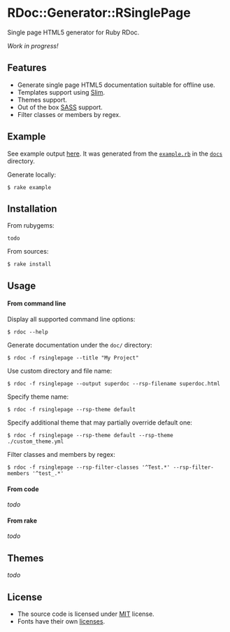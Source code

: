 # RDoc::Generator::RSinglePage

Single page HTML5 generator for Ruby RDoc.

*Work in progress!*

## Features

* Generate single page HTML5 documentation suitable for offline use.
* Templates support using [Slim](http://slim-lang.com/).
* Themes support.
* Out of the box [SASS](http://sass-lang.com/) support.
* Filter classes or members by regex.

## Example

See example output [here](https://rbdoc.github.io/rdoc-generator-singlepage/example_html/). It was generated from the [`example.rb`](docs/example.rb) in the [`docs`](docs) directory.

Generate locally:

```
$ rake example
```

## Installation

From rubygems:

```
todo
```

From sources:

```
$ rake install
```

## Usage

#### From command line

Display all supported command line options:

```
$ rdoc --help
```

Generate documentation under the `doc/` directory:

```
$ rdoc -f rsinglepage --title "My Project"
```

Use custom directory and file name:

```
$ rdoc -f rsinglepage --output superdoc --rsp-filename superdoc.html
```

Specify theme name:

```
$ rdoc -f rsinglepage --rsp-theme default
```

Specify additional theme that may partially override default one:

```
$ rdoc -f rsinglepage --rsp-theme default --rsp-theme ./custom_theme.yml
```

Filter classes and members by regex:

```
$ rdoc -f rsinglepage --rsp-filter-classes '^Test.*' --rsp-filter-members '^test_.*'
```

#### From code

*todo*

#### From rake

*todo*

## Themes

*todo*

## License

* The source code is licensed under [MIT](LICENSE) license.
* Fonts have their own [licenses](data/rdoc-generator-singlepage/themes/common/fonts).
